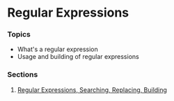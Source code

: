 # Regular Expressions

### Topics

- What's a regular expression
- Usage and building of regular expressions

### Sections

1. [Regular Expressions, Searching, Replacing, Building](regex-use.md)


